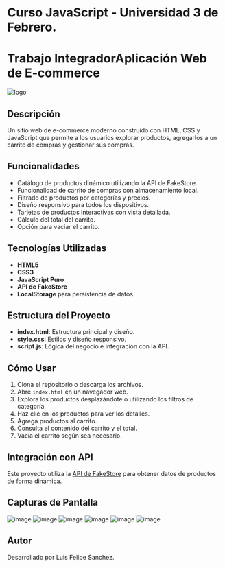 # Curso JavaScript - Universidad 3 de Febrero.
# Trabajo IntegradorAplicación Web de E-commerce
![logo](https://github.com/user-attachments/assets/8497ce39-82f7-4bf8-b587-0214cf14dd1a)
## Descripción  
Un sitio web de e-commerce moderno construido con HTML, CSS y JavaScript que permite a los usuarios explorar productos, agregarlos a un carrito de compras y gestionar sus compras.

## Funcionalidades  

- Catálogo de productos dinámico utilizando la API de FakeStore.  
- Funcionalidad de carrito de compras con almacenamiento local.  
- Filtrado de productos por categorías y precios.  
- Diseño responsivo para todos los dispositivos.  
- Tarjetas de productos interactivas con vista detallada.  
- Cálculo del total del carrito.  
- Opción para vaciar el carrito.  

## Tecnologías Utilizadas  
- **HTML5**  
- **CSS3**  
- **JavaScript Puro**  
- **API de FakeStore**  
- **LocalStorage** para persistencia de datos.  

## Estructura del Proyecto  
- **index.html**: Estructura principal y diseño.  
- **style.css**: Estilos y diseño responsivo.  
- **script.js**: Lógica del negocio e integración con la API.  

## Cómo Usar  
1. Clona el repositorio o descarga los archivos.  
2. Abre `index.html` en un navegador web.  
3. Explora los productos desplazándote o utilizando los filtros de categoría.  
4. Haz clic en los productos para ver los detalles.  
5. Agrega productos al carrito.  
6. Consulta el contenido del carrito y el total.  
7. Vacía el carrito según sea necesario.  

## Integración con API  
Este proyecto utiliza la [API de FakeStore](https://fakestoreapi.com/products) para obtener datos de productos de forma dinámica.

## Capturas de Pantalla  
![image](https://github.com/user-attachments/assets/952d50aa-c7e7-4d86-903a-98bb95bb882d)
![image](https://github.com/user-attachments/assets/fdce29ec-f8b3-4b45-86df-6fa0062023c7)
![image](https://github.com/user-attachments/assets/89d7c6d8-5c20-4d8e-977f-6d27f1a54278)
![image](https://github.com/user-attachments/assets/48bc53d9-fa16-4061-8754-5dae1277861c)
![image](https://github.com/user-attachments/assets/56bf9a11-135e-45a2-ba75-6df532874455)
![image](https://github.com/user-attachments/assets/6b89e9cc-94e8-4765-af6d-6fcb4b9971af)







## Autor  
Desarrollado por Luis Felipe Sanchez.

